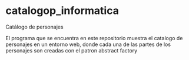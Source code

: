 # catalogop_informatica
Catálogo de personajes

El programa que se encuentra en este repositorio muestra el catalogo de personajes en un entorno web, donde cada una de las partes de los personajes son creadas con el patron abstract factory
